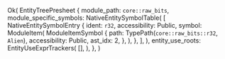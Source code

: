 Ok(
    EntityTreePresheet {
        module_path: `core::raw_bits`,
        module_specific_symbols: NativeEntitySymbolTable(
            [
                NativeEntitySymbolEntry {
                    ident: `r32`,
                    accessibility: Public,
                    symbol: ModuleItem(
                        ModuleItemSymbol {
                            path: TypePath(`core::raw_bits::r32`, `Alien`),
                            accessibility: Public,
                            ast_idx: 2,
                        },
                    ),
                },
            ],
        ),
        entity_use_roots: EntityUseExprTrackers(
            [],
        ),
    },
)